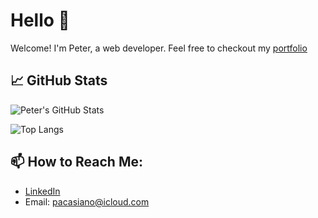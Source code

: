 # Hello 👋

Welcome! I'm Peter, a web developer. Feel free to checkout my [portfolio](https://pacasiano.github.io/portfolio/)

## 📈 GitHub Stats
![Peter's GitHub Stats](https://github-readme-stats.vercel.app/api?username=pacasiano&show_icons=true&theme=light)

![Top Langs](https://github-readme-stats.vercel.app/api/top-langs/?username=pacasiano&layout=compact&theme=light)

## 📫 How to Reach Me:
- [LinkedIn](https://www.linkedin.com/in/pacasiano)
- Email: pacasiano@icloud.com